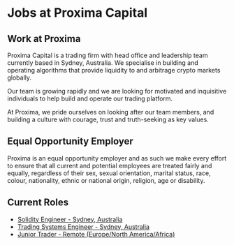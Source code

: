 # Jobs at Proxima Capital

## Work at Proxima

Proxima Capital is a trading firm with head office and leadership team currently based in Sydney, Australia. We specialise in building and operating algorithms that provide liquidity to and arbitrage crypto markets globally.

Our team is growing rapidly and we are looking for motivated and inquisitive individuals to help build and operate our trading platform.

At Proxima, we pride ourselves on looking after our team members, and building a culture with courage, trust and truth-seeking as key values.


## Equal Opportunity Employer

Proxima is an equal opportunity employer and as such we make every effort to ensure that all current and potential employees are treated fairly and equally, regardless of their sex, sexual orientation, marital status, race, colour, nationality, ethnic or national origin, religion, age or disability.


## Current Roles

- [Solidity Engineer - Sydney, Australia](SolidityEngineer.md)
- [Trading Systems Engineer - Sydney, Australia](TradingSystemsEngineer.md)
- [Junior Trader - Remote (Europe/North America/Africa)](JuniorTrader.md)


